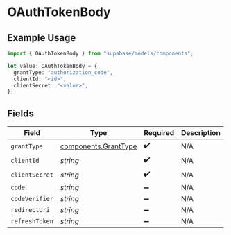 # OAuthTokenBody

## Example Usage

```typescript
import { OAuthTokenBody } from "supabase/models/components";

let value: OAuthTokenBody = {
  grantType: "authorization_code",
  clientId: "<id>",
  clientSecret: "<value>",
};
```

## Fields

| Field                                                        | Type                                                         | Required                                                     | Description                                                  |
| ------------------------------------------------------------ | ------------------------------------------------------------ | ------------------------------------------------------------ | ------------------------------------------------------------ |
| `grantType`                                                  | [components.GrantType](../../models/components/granttype.md) | :heavy_check_mark:                                           | N/A                                                          |
| `clientId`                                                   | *string*                                                     | :heavy_check_mark:                                           | N/A                                                          |
| `clientSecret`                                               | *string*                                                     | :heavy_check_mark:                                           | N/A                                                          |
| `code`                                                       | *string*                                                     | :heavy_minus_sign:                                           | N/A                                                          |
| `codeVerifier`                                               | *string*                                                     | :heavy_minus_sign:                                           | N/A                                                          |
| `redirectUri`                                                | *string*                                                     | :heavy_minus_sign:                                           | N/A                                                          |
| `refreshToken`                                               | *string*                                                     | :heavy_minus_sign:                                           | N/A                                                          |